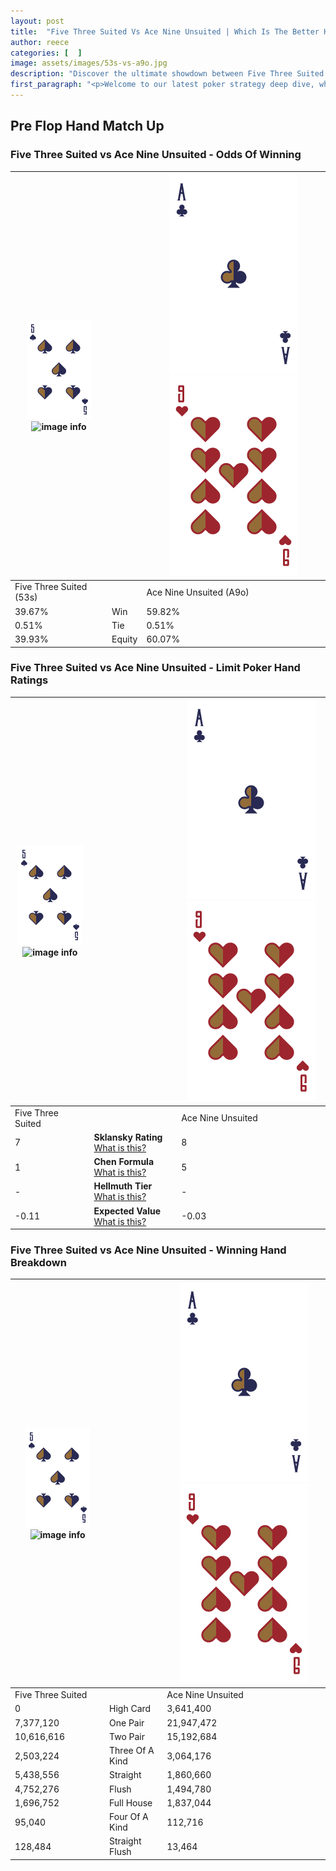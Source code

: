 ```yaml
---
layout: post
title:  "Five Three Suited Vs Ace Nine Unsuited | Which Is The Better Hand In Poker? A Complete Guide"
author: reece
categories: [  ]
image: assets/images/53s-vs-a9o.jpg
description: "Discover the ultimate showdown between Five Three Suited and Ace Nine Unsuited in poker! Uncover the odds, strategies, and scenarios where one hand triumphs over the other. Get ready to up your poker game with this thrilling analysis."
first_paragraph: "<p>Welcome to our latest poker strategy deep dive, where we're pitting two distinct hands against each other in a high-stakes showdown: Five Three Suited vs Ace Nine Unsuited.</p><p>In the dynamic world of poker, every decision counts, and knowing which hand holds the upper hand is key to your success at the table.</p><p>In this article, we'll dissect these two hands, explore the scenarios where one dominates the other, and equip you with the knowledge to make strategic choices that can tip the odds in your favor.</p><p>Get ready to unravel the intriguing dynamics of these poker hands and elevate your game to new heights.</p>"
---
```




[comment]: # (sp0)

## Pre Flop Hand Match Up

<div class="table hand-ratings" markdown="1"> 



### Five Three Suited vs Ace Nine Unsuited - Odds Of Winning


    
| ![image info](assets/images/hand1/5.png) ![image info](assets/images/hand1/3s.png) |  | ![image info](assets/images/hand2/A.png) ![image info](assets/images/hand2/9o.png) |
| -------- | -------- | -------- |
| Five Three Suited (53s) |  | Ace Nine Unsuited (A9o) |
| 39.67% | Win | 59.82% |
| 0.51% | Tie | 0.51% |
| 39.93% | Equity | 60.07% |




[comment]: # (sp1)



### Five Three Suited vs Ace Nine Unsuited - Limit Poker Hand Ratings


    
| ![image info](assets/images/hand1/5.png) ![image info](assets/images/hand1/3s.png) |  | ![image info](assets/images/hand2/A.png) ![image info](assets/images/hand2/9o.png) |
| -------- | -------- | -------- |
| Five Three Suited |  | Ace Nine Unsuited |
| 7 | **Sklansky Rating** [What is this?](/sklansky-rating-explained) | 8 |
| 1 | **Chen Formula** [What is this?](/chen-formula-explained) | 5 |
| - | **Hellmuth Tier** [What is this?](/Hellmuth-tier-explained) | - |
| -0.11 | **Expected Value** [What is this?](/expected-value-explained) | -0.03 |




[comment]: # (sp2)



### Five Three Suited vs Ace Nine Unsuited - Winning Hand Breakdown


    
| ![image info](assets/images/hand1/5.png) ![image info](assets/images/hand1/3s.png) |  | ![image info](assets/images/hand2/A.png) ![image info](assets/images/hand2/9o.png) |
| -------- | -------- | -------- |
| Five Three Suited |  | Ace Nine Unsuited |
| 0 | High Card | 3,641,400 |
| 7,377,120 | One Pair | 21,947,472 |
| 10,616,616 | Two Pair | 15,192,684 |
| 2,503,224 | Three Of A Kind | 3,064,176 |
| 5,438,556 | Straight | 1,860,660 |
| 4,752,276 | Flush | 1,494,780 |
| 1,696,752 | Full House | 1,837,044 |
| 95,040 | Four Of A Kind | 112,716 |
| 128,484 | Straight Flush | 13,464 |




[comment]: # (sp3)



</div>

[comment]: # (sp4)



[comment]: # (sp5)

